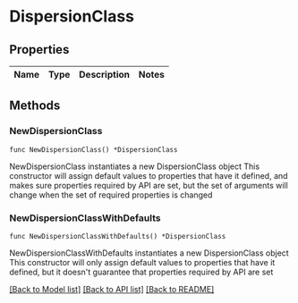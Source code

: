 # DispersionClass

## Properties

Name | Type | Description | Notes
------------ | ------------- | ------------- | -------------

## Methods

### NewDispersionClass

`func NewDispersionClass() *DispersionClass`

NewDispersionClass instantiates a new DispersionClass object
This constructor will assign default values to properties that have it defined,
and makes sure properties required by API are set, but the set of arguments
will change when the set of required properties is changed

### NewDispersionClassWithDefaults

`func NewDispersionClassWithDefaults() *DispersionClass`

NewDispersionClassWithDefaults instantiates a new DispersionClass object
This constructor will only assign default values to properties that have it defined,
but it doesn't guarantee that properties required by API are set


[[Back to Model list]](../README.md#documentation-for-models) [[Back to API list]](../README.md#documentation-for-api-endpoints) [[Back to README]](../README.md)


